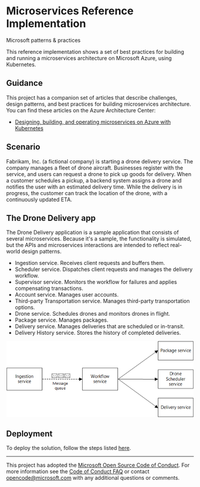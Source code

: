 # Microservices Reference Implementation
Microsoft patterns & practices

This reference implementation shows a set of best practices for building and running a microservices architecture on Microsoft Azure, using Kubernetes.

## Guidance

This project has a companion set of articles that describe challenges, design patterns, and best practices for building microservices architecture. You can find these articles on the Azure Architecture Center:

- [Designing, building, and operating microservices on Azure with Kubernetes](https://docs.microsoft.com/azure/architecture/microservices)

## Scenario

​Fabrikam, Inc. (a fictional company) is starting a drone delivery service. The company manages a fleet of drone aircraft. Businesses register with the service, and users can request a drone to pick up goods for delivery. When a customer schedules a pickup, a backend system assigns a drone and notifies the user with an estimated delivery time. While the delivery is in progress, the customer can track the location of the drone, with a continuously updated ETA.

## The Drone Delivery app

The Drone Delivery application is a sample application that consists of several microservices. Because it's a sample, the functionality is simulated, but the APIs and microservices interactions are intended to reflect real-world design patterns.

- Ingestion service. Receives client requests and buffers them.
- Scheduler service. Dispatches client requests and manages the delivery workflow.
- Supervisor service. Monitors the workflow for failures and applies compensating transactions.
- Account service. Manages user accounts.
- Third-party Transportation service. Manages third-party transportation options.
- Drone service. Schedules drones and monitors drones in flight.
- Package service. Manages packages.
- Delivery service. Manages deliveries that are scheduled or in-transit.
- Delivery History service. Stores the history of completed deliveries.

![](./architecture.png)

## Deployment

To deploy the solution, follow the steps listed [here](./deployment.md).




---

This project has adopted the [Microsoft Open Source Code of Conduct](https://opensource.microsoft.com/codeofconduct/). For more information see the [Code of Conduct FAQ](https://opensource.microsoft.com/codeofconduct/faq/) or contact [opencode@microsoft.com](mailto:opencode@microsoft.com) with any additional questions or comments.
